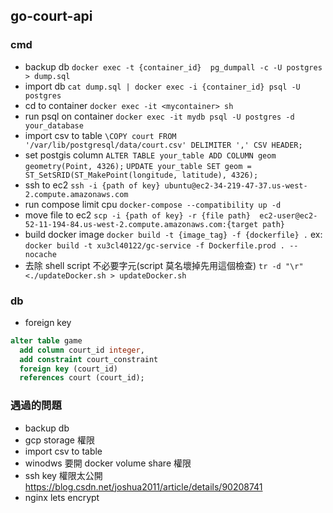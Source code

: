 ## go-court-api 

### cmd
- backup db
`docker exec -t {container_id}  pg_dumpall -c -U postgres > dump.sql`
- import db
`cat dump.sql | docker exec -i {container_id} psql -U postgres`
- cd to container
`docker exec -it <mycontainer> sh`
- run psql on container
`docker exec -it mydb psql -U postgres -d your_database`
- import csv to table 
`\COPY court FROM '/var/lib/postgresql/data/court.csv' DELIMITER ',' CSV HEADER;`
- set postgis column 
`ALTER TABLE your_table ADD COLUMN geom geometry(Point, 4326);`
`UPDATE your_table SET geom = ST_SetSRID(ST_MakePoint(longitude, latitude), 4326);`
- ssh to ec2 
`ssh -i {path of key} ubuntu@ec2-34-219-47-37.us-west-2.compute.amazonaws.com`
- run compose limit cpu 
`docker-compose --compatibility up -d`
- move file to ec2
`scp -i {path of key} -r {file path}  ec2-user@ec2-52-11-194-84.us-west-2.compute.amazonaws.com:{target path}`
- build docker image 
`docker build -t {image_tag} -f {dockerfile} .`
ex: `docker build -t xu3cl40122/gc-service -f Dockerfile.prod . --nocache`
- 去除 shell script 不必要字元(script 莫名壞掉先用這個檢查)
`tr -d "\r" <./updateDocker.sh > updateDocker.sh`



### db 
- foreign key
``` sql
alter table game 
  add column court_id integer, 
  add constraint court_constraint
  foreign key (court_id) 
  references court (court_id);
```



### 遇過的問題

- backup db 
- gcp storage 權限
- import csv to table 
- winodws 要開 docker volume share 權限
- ssh key 權限太公開 https://blog.csdn.net/joshua2011/article/details/90208741
- nginx lets encrypt